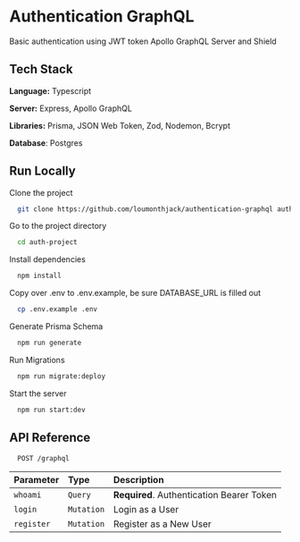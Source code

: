 
# Authentication GraphQL

Basic authentication using JWT token Apollo GraphQL Server and Shield



## Tech Stack

**Language:** Typescript

**Server:** Express, Apollo GraphQL

**Libraries:** Prisma, JSON Web Token, Zod, Nodemon, Bcrypt

**Database**: Postgres
## Run Locally

Clone the project

```bash
  git clone https://github.com/loumonthjack/authentication-graphql auth-project
```

Go to the project directory

```bash
  cd auth-project
```

Install dependencies

```bash
  npm install
```
Copy over .env to .env.example, be sure DATABASE_URL is filled out
```bash
  cp .env.example .env
```
Generate Prisma Schema
```bash
  npm run generate
```
Run Migrations
```bash
  npm run migrate:deploy
```
Start the server

```bash
  npm run start:dev
```



## API Reference

```http
  POST /graphql
```

| Parameter | Type     | Description                |
| :-------- | :------- | :------------------------- |
| `whoami` | `Query` | **Required**. Authentication Bearer Token |
| `login` | `Mutation` | Login as a User |
| `register` | `Mutation` | Register as a New User |


